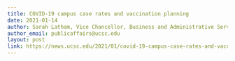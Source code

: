 ```yaml
---
title: COVID-19 campus case rates and vaccination planning
date: 2021-01-14
author: Sarah Latham, Vice Chancellor, Business and Administrative Services
author_email: publicaffairs@ucsc.edu
layout: post
link: https://news.ucsc.edu/2021/01/covid-19-campus-case-rates-and-vaccination-planing.html
---
```

